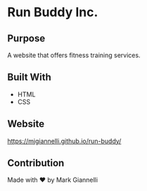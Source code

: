 # Run Buddy Inc.

## Purpose
A website that offers fitness training services.

## Built With
* HTML
* CSS

## Website
https://mjgiannelli.github.io/run-buddy/

## Contribution
Made with ❤️ by Mark Giannelli
